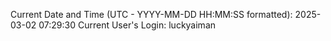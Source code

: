 Current Date and Time (UTC - YYYY-MM-DD HH:MM:SS formatted): 2025-03-02 07:29:30
Current User's Login: luckyaiman
